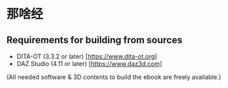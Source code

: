 # 那啥经

## Requirements for building from sources

- DITA-OT (3.3.2 or later) [https://www.dita-ot.org]
- DAZ Studio (4.11 or later) [https://www.daz3d.com]

(All needed software & 3D contents to build the ebook are freely available.)
